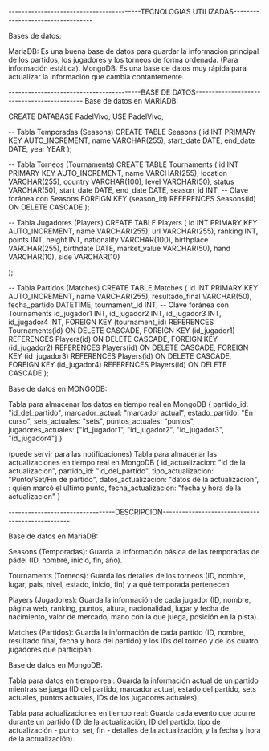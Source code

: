 -----------------------------------------TECNOLOGIAS UTILIZADAS----------------------------------

Bases de datos:

MariaDB: Es una buena base de datos para guardar la información principal de los partidos, los jugadores y los torneos de forma ordenada. (Para información estática).
MongoDB: Es una base de datos muy rápida para actualizar la información que cambia contantemente.

-----------------------------------------BASE DE DATOS-------------------------------------------
Base de datos en MARIADB:

 CREATE DATABASE PadelVivo;
 USE PadelVivo;

-- Tabla Temporadas (Seasons)
CREATE TABLE Seasons (
    id INT PRIMARY KEY AUTO_INCREMENT,
    name VARCHAR(255),
    start_date DATE,
    end_date DATE,
    year YEAR
);

-- Tabla Torneos (Tournaments)
CREATE TABLE Tournaments (
    id INT PRIMARY KEY AUTO_INCREMENT,
    name VARCHAR(255),
    location VARCHAR(255),
    country VARCHAR(100),
    level VARCHAR(50),
    status VARCHAR(50),
    start_date DATE,
    end_date DATE,
    season_id INT, -- Clave foránea con Seasons
    FOREIGN KEY (season_id) REFERENCES Seasons(id) ON DELETE CASCADE
);

-- Tabla Jugadores (Players)
CREATE TABLE Players (
    id INT PRIMARY KEY AUTO_INCREMENT,
    name VARCHAR(255),
    url VARCHAR(255),
    ranking INT,
    points INT,
    height INT,
    nationality VARCHAR(100),
    birthplace VARCHAR(255),
    birthdate DATE,
    market_value VARCHAR(50),
    hand VARCHAR(10),
    side VARCHAR(10)

);

-- Tabla Partidos (Matches)
CREATE TABLE Matches (
    id INT PRIMARY KEY AUTO_INCREMENT,
    name VARCHAR(255),
    resultado_final VARCHAR(50),
    fecha_partido DATETIME,
    tournament_id INT, -- Clave foránea con Tournaments
    id_jugador1 INT,
    id_jugador2 INT,
    id_jugador3 INT,
    id_jugador4 INT,
    FOREIGN KEY (tournament_id) REFERENCES Tournaments(id) ON DELETE CASCADE,
    FOREIGN KEY (id_jugador1) REFERENCES Players(id) ON DELETE CASCADE,
    FOREIGN KEY (id_jugador2) REFERENCES Players(id) ON DELETE CASCADE,
    FOREIGN KEY (id_jugador3) REFERENCES Players(id) ON DELETE CASCADE,
    FOREIGN KEY (id_jugador4) REFERENCES Players(id) ON DELETE CASCADE
);

Base de datos en MONGODB:

Tabla para almacenar los datos en tiempo real en MongoDB
{
partido_id: "id_del_partido",
marcador_actual: "marcador actual",
estado_partido: "En curso",
sets_actuales: "sets",
puntos_actuales: "puntos",
jugadores_actuales: ["id_jugador1", "id_jugador2", "id_jugador3", "id_jugador4"]
}

(puede servir para las notificaciones)
Tabla para almacenar las actualizaciones en tiempo real en MongoDB
{
id_actualizacion: "id de la actualizacion",
partido_id: "id_del_partido",
tipo_actualizacion: "Punto/Set/Fin de partido",
datos_actualizacion: "datos de la actualizacion", : quien marcó el ultimo punto,
fecha_actualizacion: "fecha y hora de la actualizacion"
}

---------------------------------DESCRIPCION-------------------------------------------------

Base de datos en MariaDB:

Seasons (Temporadas): Guarda la información básica de las temporadas de pádel (ID, nombre, inicio, fin, año).

Tournaments (Torneos): Guarda los detalles de los torneos (ID, nombre, lugar, país, nivel, estado, inicio, fin) y a qué temporada pertenecen.

Players (Jugadores): Guarda la información de cada jugador (ID, nombre, página web, ranking, puntos, altura, nacionalidad, lugar y fecha de nacimiento, valor de mercado, mano con la que juega, posición en la pista).

Matches (Partidos): Guarda la información de cada partido (ID, nombre, resultado final, fecha y hora del partido) y los IDs del torneo y de los cuatro jugadores que participan.


Base de datos en MongoDB:

Tabla para datos en tiempo real: Guarda la información actual de un partido mientras se juega (ID del partido, marcador actual, estado del partido, sets actuales, puntos actuales, IDs de los jugadores actuales).

Tabla para actualizaciones en tiempo real: Guarda cada evento que ocurre durante un partido (ID de la actualización, ID del partido, tipo de actualización - punto, set, fin - detalles de la actualización, y la fecha y hora de la actualización).